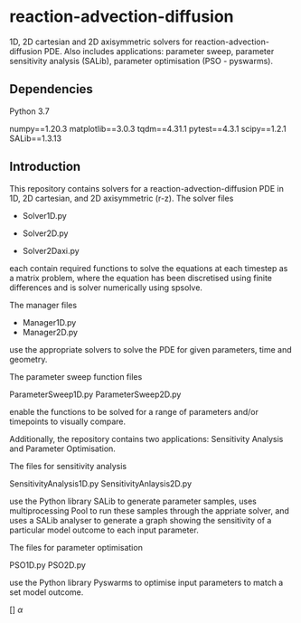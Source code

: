 # reaction-advection-diffusion
1D, 2D cartesian and 2D axisymmetric solvers for reaction-advection-diffusion PDE. Also includes applications: parameter sweep, parameter sensitivity analysis (SALib), parameter optimisation (PSO - pyswarms). 

## Dependencies

Python 3.7 

numpy==1.20.3
matplotlib==3.0.3
tqdm==4.31.1
pytest==4.3.1
scipy==1.2.1
SALib==1.3.13

## Introduction

This repository contains solvers for a reaction-advection-diffusion PDE in 1D, 2D cartesian, and 2D axisymmetric (r-z). The solver files

- Solver1D.py

- Solver2D.py

- Solver2Daxi.py

each contain required functions to solve the equations at each timestep as a matrix problem, where the equation has been discretised using finite differences and is solver numerically using spsolve.  

The manager files

- Manager1D.py
- Manager2D.py

use the appropriate solvers to solve the PDE for given parameters, time and geometry.  

The parameter sweep function files 

ParameterSweep1D.py
ParameterSweep2D.py 

enable the functions to be solved for a range of parameters and/or timepoints to visually compare. 

Additionally, the repository contains two applications: Sensitivity Analysis and Parameter Optimisation. 

The files for sensitivity analysis

SensitivityAnalysis1D.py
SensitivityAnlaysis2D.py

use the Python library SALib to generate parameter samples, uses multiprocessing Pool to run these samples through the appriate solver, and uses a SALib analyser to generate a graph showing the sensitivity of a particular model outcome to each input parameter.

The files for parameter optimisation

PSO1D.py
PSO2D.py

use the Python library Pyswarms to optimise input parameters to match a set model outcome. 

[] $\alpha$

